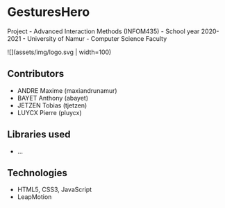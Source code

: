 # GesturesHero
Project - Advanced Interaction Methods (INFOM435) - School year 2020-2021 - University of Namur - Computer Science Faculty

![](assets/img/logo.svg | width=100)
## Contributors

* ANDRE Maxime (maxiandrunamur)
* BAYET Anthony (abayet)
* JETZEN Tobias (tjetzen)
* LUYCX Pierre (pluycx)


## Libraries used
* ...

## Technologies
* HTML5, CSS3, JavaScript
* LeapMotion